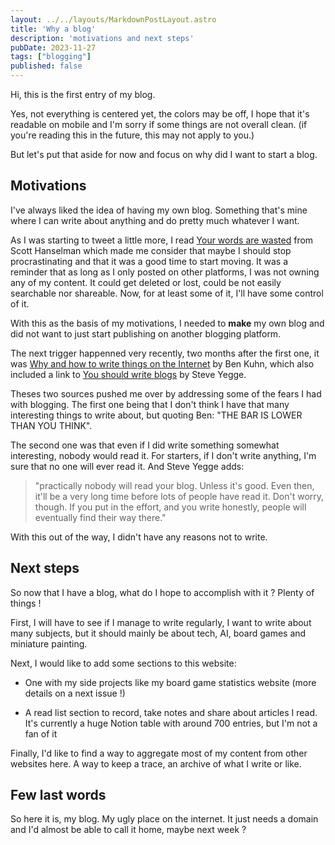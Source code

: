 ```yaml
---
layout: ../../layouts/MarkdownPostLayout.astro
title: 'Why a blog'
description: 'motivations and next steps'
pubDate: 2023-11-27
tags: ["blogging"]
published: false
---
```

Hi, this is the first entry of my blog.

Yes, not everything is centered yet, the colors may be off, I hope that it's readable on mobile and I'm sorry if some things are not overall clean. (if you're reading this in the future, this may not apply to you.)

But let's put that aside for now and focus on why did I want to start a blog.

## Motivations

I've always liked the idea of having my own blog. Something that's mine where I can write about anything and do pretty much whatever I want. 

As I was starting to tweet a little more, I read [Your words are wasted](https://www.hanselman.com/blog/your-words-are-wasted) from Scott Hanselman which made me consider that maybe I should stop procrastinating and that it was a good time to start moving. It was a reminder that as long as I only posted on other platforms, I was not owning any of my content. It could get deleted or lost, could be not easily searchable nor shareable. Now, for at least some of it, I'll have some control of it.

With this as the basis of my motivations, I needed to **make** my own blog and did not want to just start publishing on another blogging platform.

The next trigger happenned very recently, two months after the first one, it was [Why and how to write things on the Internet](https://www.benkuhn.net/writing/) by Ben Kuhn, which also included a link to [You should write blogs](https://sites.google.com/site/steveyegge2/you-should-write-blogs) by Steve Yegge.

Theses two sources pushed me over by addressing some of the fears I had with blogging. The first one being that I don't think I have that many interesting things to write about, but quoting Ben: "THE BAR IS LOWER THAN YOU THINK".

The second one was that even if I did write something somewhat interesting, nobody would read it. For starters, if I don't write anything, I'm sure that no one will ever read it. And Steve Yegge adds: 

> "practically nobody will read your blog. Unless it's good. Even then, it'll be a very long time before lots of people have read it. Don't worry, though. If you put in the effort, and you write honestly, people will eventually find their way there."

With this out of the way, I didn't have any reasons not to write.

## Next steps

So now that I have a blog, what do I hope to accomplish with it ? Plenty of things ! 

First, I will have to see if I manage to write regularly, I want to write about many subjects, but it should mainly be about tech, AI, board games and miniature painting.

Next, I would like to add some sections to this website:

- One with my side projects like my board game statistics website (more details on a next issue !)

- A read list section to record, take notes and share about articles I read. It's currently a huge Notion table with around 700 entries, but I'm not a fan of it

Finally, I'd like to find a way to aggregate most of my content from other websites here. A way to keep a trace, an archive of what I write or like.

## Few last words

So here it is, my blog. My ugly place on the internet. It just needs a domain and I'd almost be able to call it home, maybe next week ?